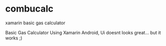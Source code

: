 # combucalc
xamarin basic gas calculator 

Basic Gas Calculator Using Xamarin Android, 
Ui doesnt looks great... but it works ;)

